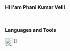 ### Hi I'am Phani Kumar Velli

<br/>

### Languages and Tools

[<img align="left" alt="Visual Studio Code" width="26px" src="https://raw.githubusercontent.com/github/expore/80688e429a7d4ef2fca1e82350fe8e3517d349d/topics/visual-studio-code/visual-studio-code.png"/>]

